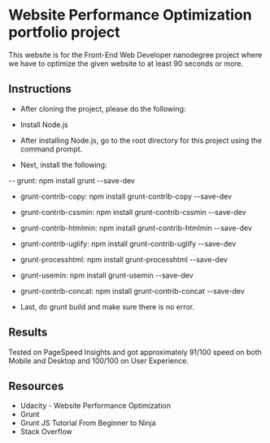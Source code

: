 # Website Performance Optimization portfolio project

This website is for the Front-End Web Developer nanodegree project where we have to optimize the given website to at least 90 seconds or more.

## Instructions

* After cloning the project, please do the following:

* Install Node.js

* After installing Node.js, go to the root directory for this project using the command prompt.

* Next, install the following:

 -- grunt: npm install grunt --save-dev

 - grunt-contrib-copy: npm install grunt-contrib-copy --save-dev

 - grunt-contrib-cssmin: npm install grunt-contrib-cssmin --save-dev

 - grunt-contrib-htmlmin: npm install grunt-contrib-htmlmin --save-dev

 - grunt-contrib-uglify: npm install grunt-contrib-uglify --save-dev

 - grunt-processhtml: npm install grunt-processhtml --save-dev

 - grunt-usemin: npm install grunt-usemin --save-dev

 - grunt-contrib-concat: npm install grunt-contrib-concat --save-dev

* Last, do grunt build and make sure there is no error.

## Results
Tested on PageSpeed Insights and got approximately 91/100 speed on both Mobile and Desktop and 100/100 on User Experience.

## Resources
- Udacity - Website Performance Optimization
- Grunt
- Grunt JS Tutorial From Beginner to Ninja
- Stack Overflow

